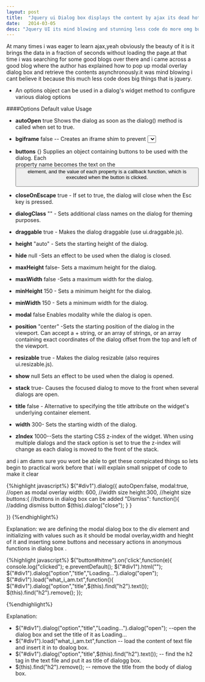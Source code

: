 ```yaml
---
layout: post
title:  "Jquery ui Dialog box displays the content by ajax its dead hot ghost rider"
date:   2014-03-05 
desc: "Jquery UI its mind blowing and stunning less code do more omg but i didnt expect it will do this much come lets explore the beauty of jquery wit ajax"
---
```


At many times i was eager to learn ajax,yeah obviously the beauty of it is 
it brings the data in a fraction of seconds without loading the page.at that time
i was searching for some good blogs over there and i came across a good blog where the 
author has explained how to pop up modal overlay dialog box and retrieve the contents 
asynchronously.it was mind blowing i cant believe it because this much less code does big things
that is jquery.

+ An options object can be used in a dialog's widget method to configure various dialog options

####Options	Default value	Usage
+ **autoOpen**	 true	Shows the dialog as soon as the dialog() method is called when set to true.

+ **bgiframe**	false -- Creates an iframe shim to prevent <select> elements showing through the dialog in IE6 (at present the bgiframe plugin is required). We'll look at this option in more detail shortly. This plugin is due to be retired in version 1.8 of the library and will be replaced by the new stackfix component.
+ **buttons**	{}	Supplies an object containing buttons to be used with the dialog. Each     
                                     property name becomes the text on the <button> element, and the value of each property is a callback function, which is executed when the button is clicked.
+ **closeOnEscape**	true -	If set to true, the dialog will close when the Esc key is pressed.
+ **dialogClass**	""	- Sets additional class names on the dialog for theming purposes.
+ **draggable**	true -	Makes the dialog draggable (use ui.draggable.js).
+ **height**	"auto" -	Sets the starting height of the dialog.
+ **hide**	null	-Sets an effect to be used when the dialog is closed.
+ **maxHeight**	false-	Sets a maximum height for the dialog.
+ **maxWidth**	false	-Sets a maximum width for the dialog.
+ **minHeight**	150 -	Sets a minimum height for the dialog.
+ **minWidth**	150 -	Sets a minimum width for the dialog.
+ **modal**	false	Enables modality while the dialog is open.
+ **position**	"center"	-Sets the starting position of the dialog in the viewport. Can accept a + string, or an array of strings, or an array containing exact coordinates of the dialog offset from the top and left of the viewport.
+ **resizable** true -	Makes the dialog resizable (also requires ui.resizable.js).
+ **show**	null	Sets an effect to be used when the dialog is opened.
+ **stack**	true-	Causes the focused dialog to move to the front when several dialogs are open.
+ **title**	false -	Alternative to specifying the title attribute on the widget's underlying container element.
+ **width**	300-	Sets the starting width of the dialog.
+ **zIndex**	1000--Sets the starting CSS z-index of the widget. When using multiple dialogs and the stack option is set to true the z-index will change as each dialog is moved to the front of the stack.

and i am damn sure you wont be able to get these compicated things so lets begin to practical work before that i will explain small snippet of code to make it clear

{%highlight javascript%}
	$("#div1").dialog({
					autoOpen:false,
					modal:true,   //open as modal overlay
					width: 600, //width size
					height:300, //height size
					buttons:{    //buttons in dialog box can be added
						"Dismiss": function(){     //adding dismiss button
							$(this).dialog("close");
						}
					}
					
})
{%endhighlight%}

Explanation:
 we are defining the modal dialog box to the div element and initializing with values such as it should be modal overlay,width and hieght of it and inserting some buttons and necessary actions in anonymous functions in dialog box .

{%highlight javascript%}
$("button#hitme").on('click',function(e){
				console.log("clicked");
				e.preventDefault();
				$("#div1").html("");
				$("#div1").dialog("option","title","Loading...").dialog("open");
				$("#div1").load("what_i_am.txt",function(){
					$("#div1").dialog("option","title",$(this).find("h2").text());
					$(this).find("h2").remove();
				});

{%endhighlight%}

Explanation:
+ $("#div1").dialog("option","title","Loading...").dialog("open"); --open the dialog box and set the title of it as Loading...
+ $("#div1").load("what_i_am.txt",function -- load the content of text file and insert it in to doalog box.
+ $("#div1").dialog("option","title",$(this).find("h2").text()); -- find the h2 tag in the text file and put it as title of dialogg box.
+ $(this).find("h2").remove(); -- remove the title from the body of dialog box.

